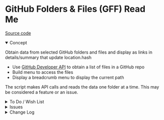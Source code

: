 # GitHub Folders & Files (GFF) Read Me

[Source code]( https://github.com/ladybug-tools/spider-gbxml-fixer/tree/master/r0-4-0/gff-github-folder-files )

<details open >

<summary>Concept</summary>

Obtain data from selected GitHub folders and files and display as links in details/summary that update location.hash


* Use [GitHub Developer API]( https://developer.github.com/v3/ ) to obtain a list of files in a GitHub repo
* Build menu to access the files
* Display a breadcrumb menu to display the current path

The script makes API calls and reads the data one folder at a time. This may be considered a feature or an issue.


</details>

<details>

<summary>To Do / Wish List</summary>

* 2019-05-31 ~ Theo ~ Menu code to be simplified

</details>

<details>

<summary>Issues</summary>


</details>

<details>

<summary>Change Log</summary>

### 2019-07-20 ~ Theo

GFF 0.17.00-0gff

* C - GFF.js: Add links to source files
* F - GFF.js: Add link to help
* C - GFF.js: Update text params
* C - GFF.md: Add text

### 2019-05-31 ~ Theo

* B - GFF.js: Comment console.log
* C - GFF: Update readme

### 2019-05-29 ~ Theo

* F - First commit

</details>